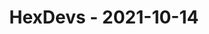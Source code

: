 ---
layout: post
title: HexDevs - 2021-10-14
datetime: '2021-10-14T18:00:00-07:00'
name: HexDevs
external_url: https://meetingplace.io/hexdevs/events/6328
online_event: true
year_month: 2021-10
---